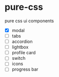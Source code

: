 # pure-css
pure css ui components

- [x] modal
- [ ] tabs
- [ ] accordion
- [ ] lightbox
- [ ] profile card
- [ ] switch
- [ ] icons
- [ ] progress bar